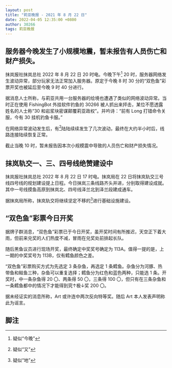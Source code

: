 ```yaml
---
layout: post
title: "莉亚晚报 - 2021 年 8 月 22 日"
date: 2022-04-05 12:35:00 +0800
author: 30266
tags: 莉亚晚报
---
```


## 服务器今晚发生了小规模地震，暂未报告有人员伤亡和财产损失。
抹岚报社抹岚总社 2022 年 8 月 22 日 20 时电。今晚下午[^1] 20 时，服务器网络发生波动异常，部分玩家无法正常加入服务器。原定于今晚 8 时 30 分的“双色鱼”彩票开奖也被延后至今晚 9 时 40 分进行。

据消息人士所称，与莉亚共用一台服务器的绘境也遭遇了类似的网络波动异常。当时正在使用 FishingBot 外挂软件钓鱼的 30266 被人抓出来抨击，某位不愿透露姓名的人士称“30 和岩浆块密谋颠覆莉亚政权”。并吟诗：“前有 Long 打错命令关服，今有 30 挂机钓鱼卡服。”

在网络异常波动发生后，有[^2]陆陆续续发生了几次波动，最终在大约半小时后，线路连接陆续恢复正常。

截止当晚 10 时，暂未报告因本次小规模震中导致的人员伤亡和财产损失情况。

## 抹岚轨交一、三、四号线绝赞建设中
抹岚报社抹岚总社 2022 年 8 月 22 日 17 时电。抹岚局在 22 日将抹岚轨交三号线四号线的规划建设提上日程。今日抹岚三条线路齐头并进，分别取得建设成就。其中一号线摸鱼高原到抹岚北、四号线泽兰北到泽兰段建成通车。

据抹岚局所称，抹岚轨交将继续坚定不移的[^3]进行基础设施建设。

## “双色鱼”彩票今日开奖
据牌子群消息，“双色鱼”彩票已于今日开奖，虽开奖时间有所推迟，天空正下着大雨，但前来兑奖的人们热度不减，冒雨在兑奖处前排起长队。

随后黑鱼议员进行现场开奖，最终确定中奖奖号确定为 113A。值得一提的是，上一期的中奖奖号为 113B，仅有鳕鱼颜色之差。

“双色鱼”彩票购买方式为先选定 3 条杂鱼，再选定 1 条鳕鱼。杂鱼分为河豚、热带鱼和鲑鱼三种，杂鱼可以重复选择；鳕鱼分为红色和蓝色两种，只能选 1 条。开奖时，中一条杂鱼得 20 〇、两条得 50 〇，三条得 100 〇，但只有在三条杂鱼和一条鳕鱼都中的情况下才能得到究↑极↓奖 200 〇。

据未经证实的消息所称，Art 或许连中两次反向特等奖。随后 Art 本人发表声明称此为谣言。

## 脚注
[^1]: 疑似“今晚”
[^2]: 疑似“又”
[^3]: 疑似“地”